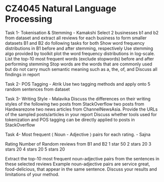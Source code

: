# CZ4045 Natural Language Processing
 
 Task 1- Tokenisation & Stemming - Kamakshi
Select 2 businesses b1 and b2 from dataset and extract all reviews for each business to form smaller datasets B1 and B2 do following tasks for both
Show word frequency distributions in B1 before and after stemming, respectively
Use stemming algo provided by toolkit
plot the word frequency distributions in log-scale.
List the top-10 most frequent words (exclude stopwords) before and after performing stemming
Stop words are the words that are commonly used but do not carry much semantic meaning such as a, the, of, and
Discuss all findings in report

Task 2- POS Tagging - Atrik
Use two tagging methods and apply onto 5 random sentences from dataset

Task 3- Writing Style - Malavika
 Discuss the differences on their writing styles of the following 
two posts from StackOverflow
two posts from Hardwarezone
two news articles from ChannelNewsAsia.
Provide the URLs of the sampled posts/articles in your report
Discuss whether tools used for tokenization and POS tagging can be directly applied to posts in StackOverflow

Task 4- Most frequent ⟨ Noun - Adjective ⟩ pairs for each rating. - Sajna

Rating
Number of Random reviews from B1 and B2
1 star
50 
2 stars
20
3 stars
20
4 stars
20
5 stars
20


Extract the top-10 most frequent noun-adjective pairs from the sentences in these selected reviews
Example noun-adjective pairs are service great, food-delicious, that appear in the same sentence.
Discuss your results and limitations of your method.
